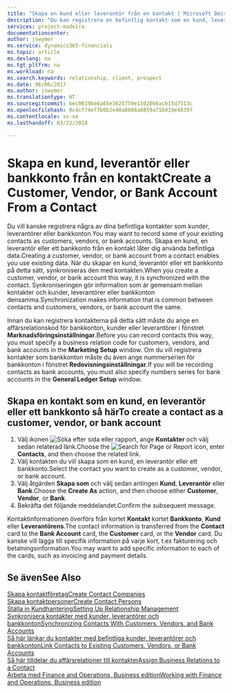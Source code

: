 ```yaml
---
title: "Skapa en kund eller leverantör från en kontakt | Microsoft Docs"
description: "Du kan registrera en befintlig kontakt som en kund, leverantör eller bankkonto med befintliga data och ange en affärsrelation."
services: project-madeira
documentationcenter: 
author: jswymer
ms.service: dynamics365-financials
ms.topic: article
ms.devlang: na
ms.tgt_pltfrm: na
ms.workload: na
ms.search.keywords: relationship, client, prospect
ms.date: 06/06/2017
ms.author: jswymer
ms.translationtype: HT
ms.sourcegitcommit: bec0619be0a65e3625759e13d2866ac615d7513c
ms.openlocfilehash: 0c4cf74ef7b0b2e48a8608a0859a71b919e46397
ms.contentlocale: sv-se
ms.lasthandoff: 03/22/2018

---
```

# <a name="create-a-customer-vendor-or-bank-account-from-a-contact"></a><span data-ttu-id="b5f50-103">Skapa en kund, leverantör eller bankkonto från en kontakt</span><span class="sxs-lookup"><span data-stu-id="b5f50-103">Create a Customer, Vendor, or Bank Account From a Contact</span></span>
<span data-ttu-id="b5f50-104">Du vill kanske registrera några av dina befintliga kontakter som kunder, leverantörer eller bankkonton.</span><span class="sxs-lookup"><span data-stu-id="b5f50-104">You may want to record some of your existing contacts as customers, vendors, or bank accounts.</span></span> <span data-ttu-id="b5f50-105">Skapa en kund, en leverantör eller ett bankkonto från en kontakt låter dig använda befintliga data.</span><span class="sxs-lookup"><span data-stu-id="b5f50-105">Creating a customer, vendor, or bank account from a contact enables you use existing data.</span></span> <span data-ttu-id="b5f50-106">När du skapar en kund, leverantör eller ett bankkonto på detta sätt, synkroniseras den med kontakten.</span><span class="sxs-lookup"><span data-stu-id="b5f50-106">When you create a customer, vendor, or bank account this way, it is synchronized with the contact.</span></span> <span data-ttu-id="b5f50-107">Synkroniseringen gör information som är gemensam mellan kontakter och kunder, leverantörer eller bankkonton densamma.</span><span class="sxs-lookup"><span data-stu-id="b5f50-107">Synchronization makes information that is common between contacts and customers, vendors, or bank account the same.</span></span>

<span data-ttu-id="b5f50-108">Innan du kan registrera kontakterna på detta sätt måste du ange en affärsrelationskod för bankkonton, kunder eller leverantörer i fönstret **Marknadsföringsinställningar**.</span><span class="sxs-lookup"><span data-stu-id="b5f50-108">Before you can record contacts this way, you must specify a business relation code for customers, vendors, and bank accounts in the **Marketing Setup** window.</span></span> <span data-ttu-id="b5f50-109">Om du vill registrera kontakter som bankkonton måste du även ange nummerserien för bankkonton i fönstret **Redovisningsinställningar**.</span><span class="sxs-lookup"><span data-stu-id="b5f50-109">If you will be recording contacts as bank accounts, you must also specify numbers series for bank accounts in the **General Ledger Setup** window.</span></span>

## <a name="to-create-a-contact-as-a-customer-vendor-or-bank-account"></a><span data-ttu-id="b5f50-110">Skapa en kontakt som en kund, en leverantör eller ett bankkonto så här</span><span class="sxs-lookup"><span data-stu-id="b5f50-110">To create a contact as a customer, vendor, or bank account</span></span>
1. <span data-ttu-id="b5f50-111">Välj ikonen ![Söka efter sida eller rapport](media/ui-search/search_small.png "Ikonen Söka efter sida eller rapport"), ange **Kontakter** och välj sedan relaterad länk.</span><span class="sxs-lookup"><span data-stu-id="b5f50-111">Choose the ![Search for Page or Report](media/ui-search/search_small.png "Search for Page or Report icon") icon, enter **Contacts**, and then choose the related link.</span></span>
2. <span data-ttu-id="b5f50-112">Välj kontakten du vill skapa som en kund, en leverantör eller ett bankkonto.</span><span class="sxs-lookup"><span data-stu-id="b5f50-112">Select the contact you want to create as a customer, vendor, or bank account.</span></span>
3. <span data-ttu-id="b5f50-113">Välj åtgärden **Skapa som** och välj sedan antingen **Kund**, **Leverantör** eller **Bank**.</span><span class="sxs-lookup"><span data-stu-id="b5f50-113">Choose the **Create As** action, and then choose either **Customer**, **Vendor**, or **Bank**.</span></span>
4. <span data-ttu-id="b5f50-114">Bekräfta det följande meddelandet.</span><span class="sxs-lookup"><span data-stu-id="b5f50-114">Confirm the subsequent message.</span></span>

<span data-ttu-id="b5f50-115">Kontaktinformationen överförs från kortet **Kontakt** kortet **Bankkonto**, **Kund** eller **Leverantörens**.</span><span class="sxs-lookup"><span data-stu-id="b5f50-115">The contact information is transferred from the **Contact** card to the **Bank Account** card, the **Customer** card, or the **Vendor** card.</span></span> <span data-ttu-id="b5f50-116">Du kanske vill lägga till specifik information på varje kort, t.ex fakturering och betalningsinformation.</span><span class="sxs-lookup"><span data-stu-id="b5f50-116">You may want to add specific information to each of the cards, such as invoicing and payment details.</span></span>

## <a name="see-also"></a><span data-ttu-id="b5f50-117">Se även</span><span class="sxs-lookup"><span data-stu-id="b5f50-117">See Also</span></span>
[<span data-ttu-id="b5f50-118">Skapa kontaktföretag</span><span class="sxs-lookup"><span data-stu-id="b5f50-118">Create Contact Companies</span></span>](marketing-create-contact-companies.md)  
[<span data-ttu-id="b5f50-119">Skapa kontaktpersoner</span><span class="sxs-lookup"><span data-stu-id="b5f50-119">Create Contact Persons</span></span>](marketing-create-contact-persons.md)  
[<span data-ttu-id="b5f50-120">Ställa in Kundhantering</span><span class="sxs-lookup"><span data-stu-id="b5f50-120">Setting Up Relationship Management</span></span>](marketing-setup-marketing.md)  
[<span data-ttu-id="b5f50-121">Synkronisera kontakter med kunder, leverantörer och bankkonton</span><span class="sxs-lookup"><span data-stu-id="b5f50-121">Synchronizing Contacts With Customers, Vendors, and Bank Accounts</span></span>](marketing-synchronize-contacts-customers-vendors-bank-accounts.md)  
[<span data-ttu-id="b5f50-122">Så här länkar du kontakter med befintliga kunder, leverantörer och bankkonton</span><span class="sxs-lookup"><span data-stu-id="b5f50-122">Link Contacts to Existing Customers, Vendors, or Bank Accounts</span></span>](marketing-how-link-contact.md)  
[<span data-ttu-id="b5f50-123">Så här tilldelar du affärsrelationer till kontakter</span><span class="sxs-lookup"><span data-stu-id="b5f50-123">Assign Business Relations to a Contact</span></span>](marketing-business-relations.md#AssignBusRelContact)  
[<span data-ttu-id="b5f50-124">Arbeta med Finance and Operations, Business edition</span><span class="sxs-lookup"><span data-stu-id="b5f50-124">Working with Finance and Operations, Business edition</span></span>](ui-work-product.md)

